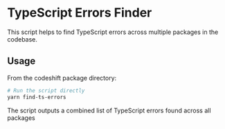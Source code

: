 # TypeScript Errors Finder

This script helps to find TypeScript errors across multiple packages in the codebase.

## Usage

From the codeshift package directory:

```bash
# Run the script directly
yarn find-ts-errors

```

The script outputs a combined list of TypeScript errors found across all packages
